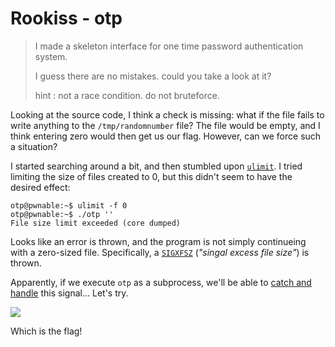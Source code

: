 # Rookiss - otp

> I made a skeleton interface for one time password authentication system.
>
> I guess there are no mistakes. could you take a look at it?
>
> hint : not a race condition. do not bruteforce.

Looking at the source code, I think a check is missing: what if the file fails to write anything to the `/tmp/randomnumber` file? The file would be empty, and I think entering zero would then get us our flag. However, can we force such a situation?

I started searching around a bit, and then stumbled upon [`ulimit`](https://phoenixnap.com/kb/ulimit-linux-command). I tried limiting the size of files created to 0, but this didn't seem to have the desired effect:

```
otp@pwnable:~$ ulimit -f 0
otp@pwnable:~$ ./otp ''
File size limit exceeded (core dumped)
```

Looks like an error is thrown, and the program is not simply continueing with a zero-sized file. Specifically, a [`SIGXFSZ`](https://en.wikipedia.org/wiki/Signal_(IPC)) (*"singal excess file size"*) is thrown. 

Apparently, if we execute `otp` as a subprocess, we'll be able to [catch and handle](https://stackoverflow.com/questions/38189927/python-how-do-you-catch-unix-signals-received-in-subprocess) this signal... Let's try.

![](https://i.imgur.com/9WeQL9V.png)

Which is the flag!